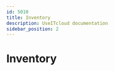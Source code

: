 ```yaml
---
id: 5010
title: Inventory
description: UseITcloud documentation
sidebar_position: 2
---
```


# Inventory

